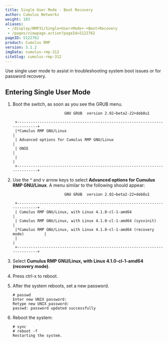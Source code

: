 ```yaml
---
title: Single User Mode - Boot Recovery
author: Cumulus Networks
weight: 103
aliases:
 - /display/RMP31/Single+User+Mode+-+Boot+Recovery
 - /pages/viewpage.action?pageId=5122762
pageID: 5122762
product: Cumulus RMP
version: 3.1.2
imgData: cumulus-rmp-312
siteSlug: cumulus-rmp-312
---
```

Use single user mode to assist in troubleshooting system boot issues or
for password recovery.

## <span>Entering Single User Mode</span>

1.  Boot the switch, as soon as you see the GRUB menu.
    
    ``` 
                           GNU GRUB  version 2.02~beta2-22+deb8u1
     
     +----------------------------------------------------------------------------+
     |*Cumulus RMP GNU/Linux                                                      | 
     | Advanced options for Cumulus RMP GNU/Linux                                 |
     | ONIE                                                                       |
     |                                                                            |
     +----------------------------------------------------------------------------+     
    ```

2.  Use the ^ and v arrow keys to select **Advanced options for Cumulus
    RMP GNU/Linux**. A menu similar to the following should appear:
    
    ``` 
                           GNU GRUB  version 2.02~beta2-22+deb8u1
     
     +----------------------------------------------------------------------------+
     | Cumulus RMP GNU/Linux, with Linux 4.1.0-cl-1-amd64                         | 
     | Cumulus RMP GNU/Linux, with Linux 4.1.0-cl-1-amd64 (sysvinit)              |
     |*Cumulus RMP GNU/Linux, with Linux 4.1.0-cl-1-amd64 (recovery mode)         |
     |                                                                            |
     +----------------------------------------------------------------------------+    
    ```

3.  Select **Cumulus RMP GNU/Linux, with Linux 4.1.0-cl-1-amd64
    (recovery mode)**.

4.  Press ctrl-x to reboot.

5.  After the system reboots, set a new password.
    
        # passwd
        Enter new UNIX password: 
        Retype new UNIX password: 
        passwd: password updated successfully

6.  Reboot the system:
    
        # sync
        # reboot -f
        Restarting the system.
